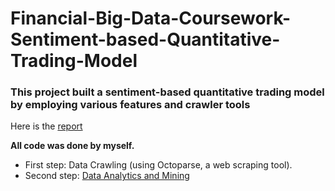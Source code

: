 # Financial-Big-Data-Coursework-Sentiment-based-Quantitative-Trading-Model

### This project built a sentiment-based quantitative trading model by employing various features and crawler tools

Here is the [report](金融大数据实验报告.docx)

**All code was done by myself.**

* First step: Data Crawling (using Octoparse, a web scraping tool). 
* Second step: [Data Analytics and Mining](标题分析.ipynb)
